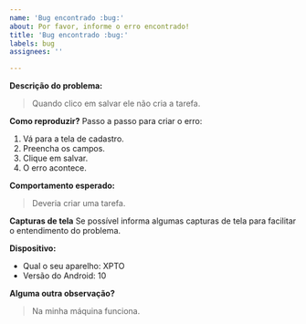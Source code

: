 ```yaml
---
name: 'Bug encontrado :bug:'
about: Por favor, informe o erro encontrado!
title: 'Bug encontrado :bug:'
labels: bug
assignees: ''

---
```


**Descrição do problema:**
> Quando clico em salvar ele não cria a tarefa.

**Como reproduzir?**
Passo a passo para criar o erro:
1. Vá para a tela de cadastro.
2. Preencha os campos.
3. Clique em salvar.
4. O erro acontece.

**Comportamento esperado:**
> Deveria criar uma tarefa.

**Capturas de tela**
Se possível informa algumas capturas de tela para facilitar o entendimento do problema.

**Dispositivo:**
 - Qual o seu aparelho: XPTO
 - Versão do Android: 10 

**Alguma outra observação?**
> Na minha máquina funciona.
